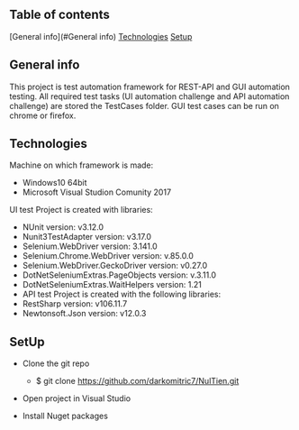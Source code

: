 ## Table of contents
[General info](#General info)
[Technologies](Technologies)
[Setup](SetUp)

## General info
This project is test automation framework for REST-API and GUI automation testing. All required test tasks (UI automation challenge and API automation challenge) are stored the TestCases folder. GUI test cases can be run on chrome or firefox.

## Technologies
Machine on which framework is made:
* Windows10 64bit 
* Microsoft Visual Studion Comunity 2017
 
UI test Project is created with libraries:
* NUnit version: v3.12.0
* Nunit3TestAdapter version: v3.17.0 
* Selenium.WebDriver version: 3.141.0 
* Selenium.Chrome.WebDriver version: v.85.0.0 
* Selenium.WebDriver.GeckoDriver version: v0.27.0 
* DotNetSeleniumExtras.PageObjects version: v.3.11.0
* DotNetSeleniumExtras.WaitHelpers version: 1.21 
* API test Project is created with the following libraries:
* RestSharp version: v106.11.7
* Newtonsoft.Json version: v12.0.3 

## SetUp
* Clone the git repo
   *  $ git clone https://github.com/darkomitric7/NulTien.git

* Open project in Visual Studio

* Install Nuget packages


